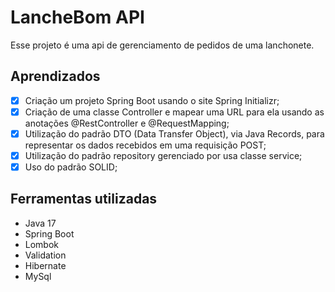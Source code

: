 # LancheBom API
Esse projeto é uma api de gerenciamento de pedidos de uma lanchonete.

## Aprendizados

- [x] Criação um projeto Spring Boot usando o site Spring Initializr;
- [x] Criação de uma classe Controller e mapear uma URL para ela usando as anotações @RestController e @RequestMapping;
- [x] Utilização do padrão DTO (Data Transfer Object), via Java Records, para representar os dados recebidos em uma requisição POST;
- [x] Utilização do padrão repository gerenciado por usa classe service;
- [x] Uso do padrão SOLID;

## Ferramentas utilizadas

- Java 17
- Spring Boot
- Lombok
- Validation
- Hibernate
- MySql